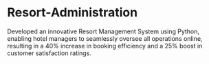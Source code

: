 # Resort-Administration
Developed an innovative Resort Management System using Python, enabling hotel managers to seamlessly oversee all operations online, resulting in a 40% increase in booking efficiency and a 25% boost in customer satisfaction ratings.
